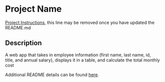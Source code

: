 # Project Name

[Project Instructions](./INSTRUCTIONS.md), this line may be removed once you have updated the README.md

## Description

A web app that takes in employee information (first name, last name, id, title, and annual salary), displays it in a table, and calculate the total monthly cost

Additional README details can be found [here](https://github.com/PrimeAcademy/readme-template/blob/master/README.md).
